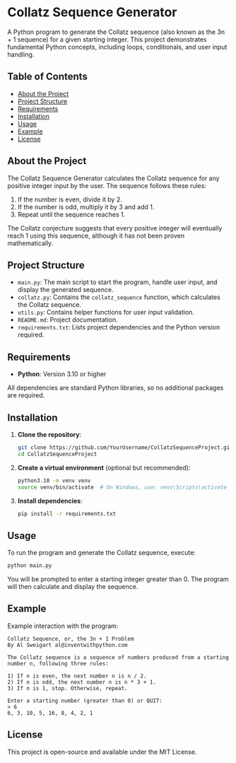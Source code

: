 # Collatz Sequence Generator

A Python program to generate the Collatz sequence (also known as the 3n + 1 sequence) for a given starting integer. This project demonstrates fundamental Python concepts, including loops, conditionals, and user input handling.

## Table of Contents

- [About the Project](#about-the-project)
- [Project Structure](#project-structure)
- [Requirements](#requirements)
- [Installation](#installation)
- [Usage](#usage)
- [Example](#example)
- [License](#license)

## About the Project

The Collatz Sequence Generator calculates the Collatz sequence for any positive integer input by the user. The sequence follows these rules:

1. If the number is even, divide it by 2.
2. If the number is odd, multiply it by 3 and add 1.
3. Repeat until the sequence reaches 1.

The Collatz conjecture suggests that every positive integer will eventually reach 1 using this sequence, although it has not been proven mathematically.

## Project Structure

- `main.py`: The main script to start the program, handle user input, and display the generated sequence.
- `collatz.py`: Contains the `collatz_sequence` function, which calculates the Collatz sequence.
- `utils.py`: Contains helper functions for user input validation.
- `README.md`: Project documentation.
- `requirements.txt`: Lists project dependencies and the Python version required.

## Requirements

- **Python**: Version 3.10 or higher

All dependencies are standard Python libraries, so no additional packages are required.

## Installation

1. **Clone the repository**:
   ```bash
   git clone https://github.com/YourUsername/CollatzSequenceProject.git
   cd CollatzSequenceProject
   ```

2. **Create a virtual environment** (optional but recommended):
   ```bash
   python3.10 -m venv venv
   source venv/bin/activate  # On Windows, use: venv\Scripts\activate
   ```

3. **Install dependencies**:
   ```bash
   pip install -r requirements.txt
   ```

## Usage

To run the program and generate the Collatz sequence, execute:

```bash
python main.py
```

You will be prompted to enter a starting integer greater than 0. The program will then calculate and display the sequence.

## Example

Example interaction with the program:

```
Collatz Sequence, or, the 3n + 1 Problem
By Al Sweigart al@inventwithpython.com

The Collatz sequence is a sequence of numbers produced from a starting
number n, following three rules:

1) If n is even, the next number n is n / 2.
2) If n is odd, the next number n is n * 3 + 1.
3) If n is 1, stop. Otherwise, repeat.

Enter a starting number (greater than 0) or QUIT:
> 6
6, 3, 10, 5, 16, 8, 4, 2, 1
```

## License

This project is open-source and available under the MIT License.
